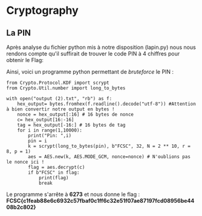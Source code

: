 # Cryptography

## La PIN

Après analyse du fichier python mis à notre disposition (lapin.py) nous nous rendons compte qu'il suffirait de trouver le code PIN à 4 chiffres pour obtenir le Flag:

Ainsi, voici un programme python permettant de *bruteforce* le PIN : 

```from Crypto.Cipher import AES
from Crypto.Protocol.KDF import scrypt
from Crypto.Util.number import long_to_bytes

with open("output (2).txt", "rb") as f:
    hex_output= bytes.fromhex(f.readline().decode("utf-8")) #Attention à bien convertir notre output en bytes !
    nonce = hex_output[:16] # 16 bytes de nonce
    c= hex_output[16:-16]
    tag = hex_output[-16:] # 16 bytes de tag
    for i in range(1,10000):
        print("Pin: ",i)
        pin = i
        k = scrypt(long_to_bytes(pin), b"FCSC", 32, N = 2 ** 10, r = 8, p = 1)
        aes = AES.new(k, AES.MODE_GCM, nonce=nonce) # N'oublions pas le nonce ici !
        flag = aes.decrypt(c)
        if b"FCSC" in flag:
            print(flag)
            break
```
Le programme s'arrête à **6273** et nous donne le flag : **FCSC{c1feab88e6c6932c57fbaf0c1ff6c32e51f07ae87197fcd08956be4408b2c802}**
